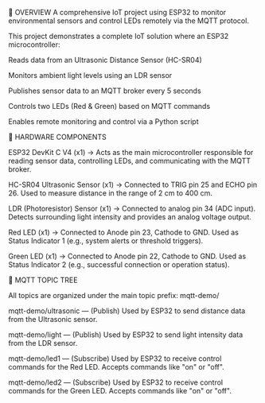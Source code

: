 🎯 OVERVIEW
A comprehensive IoT project using ESP32 to monitor environmental sensors and control LEDs remotely via the MQTT protocol.

This project demonstrates a complete IoT solution where an ESP32 microcontroller:

Reads data from an Ultrasonic Distance Sensor (HC-SR04)

Monitors ambient light levels using an LDR sensor

Publishes sensor data to an MQTT broker every 5 seconds

Controls two LEDs (Red & Green) based on MQTT commands

Enables remote monitoring and control via a Python script

🔧 HARDWARE COMPONENTS

ESP32 DevKit C V4 (x1) → Acts as the main microcontroller responsible for reading sensor data, controlling LEDs, and communicating with the MQTT broker.

HC-SR04 Ultrasonic Sensor (x1) → Connected to TRIG pin 25 and ECHO pin 26. Used to measure distance in the range of 2 cm to 400 cm.

LDR (Photoresistor) Sensor (x1) → Connected to analog pin 34 (ADC input). Detects surrounding light intensity and provides an analog voltage output.

Red LED (x1) → Connected to Anode pin 23, Cathode to GND. Used as Status Indicator 1 (e.g., system alerts or threshold triggers).

Green LED (x1) → Connected to Anode pin 22, Cathode to GND. Used as Status Indicator 2 (e.g., successful connection or operation status).

🌳 MQTT TOPIC TREE

All topics are organized under the main topic prefix: mqtt-demo/

mqtt-demo/ultrasonic — (Publish) Used by ESP32 to send distance data from the Ultrasonic sensor.

mqtt-demo/light — (Publish) Used by ESP32 to send light intensity data from the LDR sensor.

mqtt-demo/led1 — (Subscribe) Used by ESP32 to receive control commands for the Red LED. Accepts commands like "on" or "off".

mqtt-demo/led2 — (Subscribe) Used by ESP32 to receive control commands for the Green LED. Accepts commands like "on" or "off".
